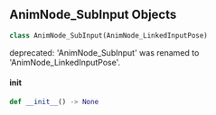 ## AnimNode_SubInput Objects

```python
class AnimNode_SubInput(AnimNode_LinkedInputPose)
```

deprecated: 'AnimNode_SubInput' was renamed to 'AnimNode_LinkedInputPose'.

<a id="unreal.AnimNode_SubInput.__init__"></a>

#### __init__

```python
def __init__() -> None
```

<a id="unreal.AnimBlueprintFunctionPinInfo"></a>
